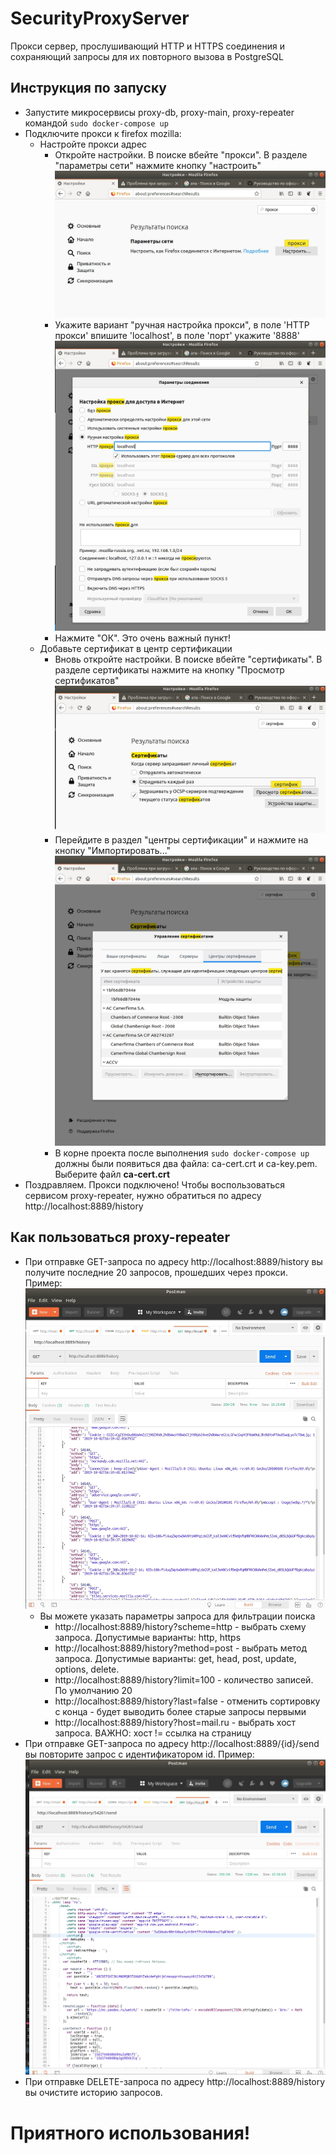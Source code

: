 # SecurityProxyServer
Прокси сервер, прослушивающий HTTP и HTTPS соединения и сохраняющий запросы для их повторного вызова в PostgreSQL

##  Инструкция по запуску
* Запустите микросервисы proxy-db, proxy-main, proxy-repeater командой `sudo docker-compose up`
* Подключите прокси к firefox mozilla:
    * Настройте прокси адрес
        * Откройте настройки. В поиске вбейте "прокси". В разделе "параметры сети" нажмите кнопку "настроить"
         ![Альтернативный текст](/readme/proxy_find.jpg)
        * Укажите вариант "ручная настройка прокси", в поле 'HTTP прокси' впишите 'localhost', в поле 'порт' укажите '8888'
        ![Альтернативный текст](/readme/proxy_address.jpg)
        * Нажмите "ОК". Это очень важный пункт!
    * Добавьте сертификат в центр сертификации
        * Вновь откройте настройки. В поиске вбейте "сертификаты". В разделе сертификаты нажмите на кнопку "Просмотр сертификатов"
          ![Альтернативный текст](/readme/ca_find.jpg)
        * Перейдите в раздел "центры сертификации" и нажмите на кнопку "Импортировать..."
        ![Альтернативный текст](/readme/ca_file.jpg)
        * В корне проекта после выполнения `sudo docker-compose up` должны были появиться два файла: ca-cert.crt и ca-key.pem. Выберите файл  **ca-cert.crt**
* Поздравляем. Прокси подключено! Чтобы воспользоваться сервисом proxy-repeater, нужно обратиться по адресу http://localhost:8889/history

##  Как пользоваться proxy-repeater
* При отправке GET-запроса по адресу http://localhost:8889/history вы получите последние 20 запросов, прошедших через прокси. Пример:
 ![Альтернативный текст](/readme/postman_get.jpg)
    * Вы можете указать параметры запроса для фильтрации поиска
        * http://localhost:8889/history?scheme=http - выбрать схему запроса. Допустимые варианты: http, https
        * http://localhost:8889/history?method=post - выбрать метод запроса. Допустимые варианты: get, head, post, update, options, delete.
        * http://localhost:8889/history?limit=100 - количество записей. По умолчанию 20
        * http://localhost:8889/history?last=false - отменить сортировку с конца - будет выводить более старые запросы первыми
        * http://localhost:8889/history?host=mail.ru - выбрать хост запроса. ВАЖНО: хост != ссылка на страницу
* При отправке GET-запроса по адресу http://localhost:8889/{id}/send вы повторите запрос с идентификатором id. Пример:
 ![Альтернативный текст](/readme/postman_request.jpg)
* При отправке DELETE-запроса по адресу http://localhost:8889/history вы очистите историю запросов.

# Приятного использования!